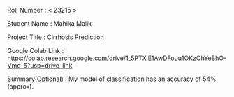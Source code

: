Roll Number       :   < 23215 >

Student Name      :  Mahika Malik

Project Title     :   Cirrhosis Prediction

Google Colab Link :   https://colab.research.google.com/drive/1_5PTXiE1AwDFouu1OKzOhYeBhO-Vmd-5?usp=drive_link

Summary(Optional) :   My model of classification has an accuracy of 54%(approx).
